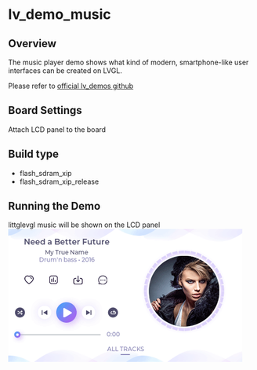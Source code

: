 # lv_demo_music

## Overview

The music player demo shows what kind of modern, smartphone-like user interfaces can be created on LVGL.

Please refer to [official lv_demos github](https://github.com/lvgl/lv_demos)

## Board Settings

Attach LCD panel to the board

## Build type

- flash_sdram_xip
- flash_sdram_xip_release

## Running the Demo

littglevgl music will be shown on the LCD panel
![lv_demo_music](doc/lv_demo_music.gif "lv_demo_music")

